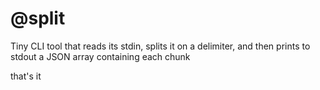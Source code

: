 # @split

Tiny CLI tool that reads its stdin, splits it on a delimiter, and then prints to stdout a JSON array containing each chunk

that's it
